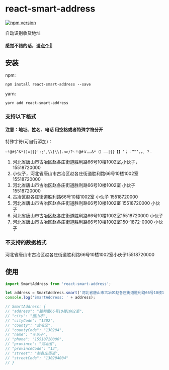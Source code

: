 # react-smart-address
[![npm version](https://badge.fury.io/js/react-smart-address.svg)](https://badge.fury.io/js/react-smart-address)

自动识别收货地址

#### 感觉不错的话，[请点个🌟](https://github.com/gitSirzh/react-smart-address)

## 安装

npm:

```shell
npm install react-smart-address --save
```
yarn:

```shell
yarn add react-smart-address
```
### 支持以下格式

#### 注意：地址、姓名、电话 用空格或者特殊字符分开
特殊字符(可自行添加)：
```
~!@#$^&*()=|{}':;',\\[\\].<>/?~！@#￥……&*（）——|{}【】‘；：”“’。，、？-
```

1. 河北省唐山市古冶区赵各庄街道胜利路66号10楼1002室,小伙子，15518720000
2. 小伙子，河北省唐山市古冶区赵各庄街道胜利路66号10楼1002室 15518720000
3. 河北省唐山市古冶区赵各庄街道胜利路66号10楼1002室 小伙子 15518720000
4. 古冶区赵各庄街道胜利路66号10楼1002室 小伙子 15518720000
5. 河北省唐山市古冶区赵各庄街道胜利路66号10楼1002室 15518720000 小伙子
6. 河北省唐山市古冶区赵各庄街道胜利路66号10楼1002室15518720000 小伙子
7. 河北省唐山市古冶区赵各庄街道胜利路66号10楼1002室150-1872-0000 小伙子

### 不支持的数据格式

河北省唐山市古冶区赵各庄街道胜利路66号10楼1002室小伙子15518720000

## 使用
```javascript
import SmartAddress from 'react-smart-address';

let address = SmartAddress.smart('河北省唐山市古冶区赵各庄街道胜利路66号10楼1002室 15518720000 小伙子');
console.log('SmartAddress: ' + address);

// SmartAddress: {
// "address": "胜利路66号10楼1002室",
// "city": "唐山市",
// "cityCode": "1302",
// "county": "古冶区",
// "countyCode": "130204",
// "name": "小伙子",
// "phone": "15518720000",
// "province": "河北省",
// "provinceCode": "13",
// "street": "赵各庄街道",
// "streetCode": "130204004"
// }

```
